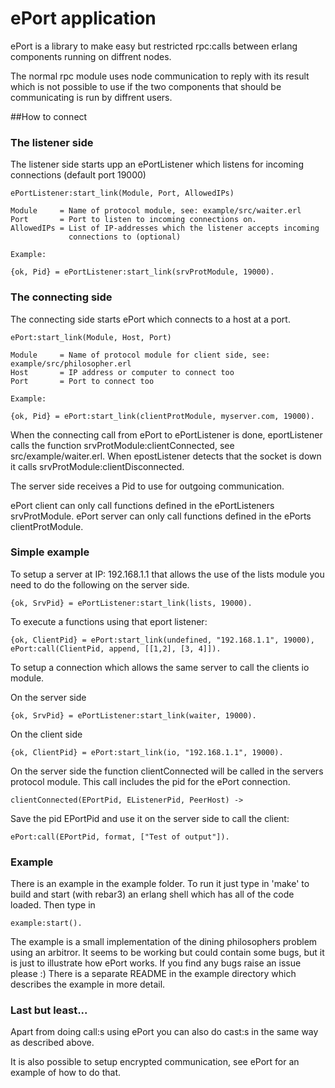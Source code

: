 # ePort application

ePort is a library to make easy but restricted rpc:calls between erlang components
running on diffrent nodes.

The normal rpc module uses node communication to reply with its result which is
not possible to use if the two components that should be communicating is run by
diffrent users.

##How to connect

### The listener side
The listener side starts upp an ePortListener which listens for incoming
connections (default port 19000)

    ePortListener:start_link(Module, Port, AllowedIPs)

    Module     = Name of protocol module, see: example/src/waiter.erl
    Port       = Port to listen to incoming connections on.
    AllowedIPs = List of IP-addresses which the listener accepts incoming
                 connections to (optional)

    Example:

    {ok, Pid} = ePortListener:start_link(srvProtModule, 19000).

### The connecting side
The connecting side starts ePort which connects to a host at a port.

    ePort:start_link(Module, Host, Port)

    Module     = Name of protocol module for client side, see: example/src/philosopher.erl
    Host       = IP address or computer to connect too
    Port       = Port to connect too

    Example:

    {ok, Pid} = ePort:start_link(clientProtModule, myserver.com, 19000).

When the connecting call from ePort to ePortListener is done, eportListener
calls the function srvProtModule:clientConnected, see src/example/waiter.erl. When
epostListener detects that the socket is down it calls srvProtModule:clientDisconnected.

The server side receives a Pid to use for outgoing communication.

ePort client can only call functions defined in the ePortListeners srvProtModule.
ePort server can only call functions defined in the ePorts clientProtModule.

### Simple example

To setup a server at IP: 192.168.1.1 that allows the use of the lists module you
need to do the following on the server side.

    {ok, SrvPid} = ePortListener:start_link(lists, 19000).

To execute a functions using that eport listener:

    {ok, ClientPid} = ePort:start_link(undefined, "192.168.1.1", 19000),
    ePort:call(ClientPid, append, [[1,2], [3, 4]]).

To setup a connection which allows the same server to call the clients io module.

On the server side

    {ok, SrvPid} = ePortListener:start_link(waiter, 19000).

On the client side

    {ok, ClientPid} = ePort:start_link(io, "192.168.1.1", 19000).

On the server side the function clientConnected will be called in the servers
protocol module. This call includes the pid for the ePort connection.

    clientConnected(EPortPid, EListenerPid, PeerHost) ->

Save the pid EPortPid and use it on the server side to call the client:

    ePort:call(EPortPid, format, ["Test of output"]).

### Example

There is an example in the example folder. To run it just type in 'make' to build
and start (with rebar3) an erlang shell which has all of the code loaded. Then type in

    example:start().

The example is a small implementation of the dining philosophers problem using an arbitror.
It seems to be working but could contain some bugs, but it is just to illustrate how ePort works.
If you find any bugs raise an issue please :)
There is a separate README in the example directory which describes the example in more detail.

### Last but least...

Apart from doing call:s using ePort you can also do cast:s in the same way
as described above.

It is also possible to setup encrypted communication, see ePort for an example of
how to do that.
